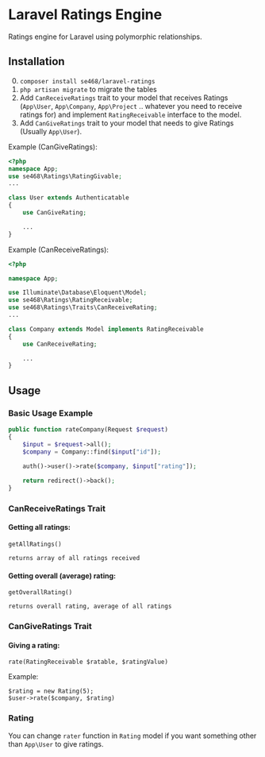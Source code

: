 # Laravel Ratings Engine
Ratings engine for Laravel using polymorphic relationships.

## Installation
0. `composer install se468/laravel-ratings`
0. `php artisan migrate` to migrate the tables
0. Add `CanReceiveRatings` trait to your model that receives Ratings (`App\User`, `App\Company`, `App\Project` .. whatever you need to receive ratings for) and implement `RatingReceivable` interface to the model.
0. Add `CanGiveRatings` trait to your model that needs to give Ratings (Usually `App\User`).

Example (CanGiveRatings):
```php
<?php
namespace App;
use se468\Ratings\RatingGivable;
...

class User extends Authenticatable
{
    use CanGiveRating;

    ...
}
```

Example (CanReceiveRatings): 
```php
<?php

namespace App;

use Illuminate\Database\Eloquent\Model;
use se468\Ratings\RatingReceivable;
use se468\Ratings\Traits\CanReceiveRating;
...

class Company extends Model implements RatingReceivable
{
    use CanReceiveRating;

    ...
}
```

## Usage

### Basic Usage Example
```php
public function rateCompany(Request $request)
{
    $input = $request->all();
    $company = Company::find($input["id"]);
    
    auth()->user()->rate($company, $input["rating"]);

    return redirect()->back();
}
```


### CanReceiveRatings Trait
#### Getting all ratings:
```
getAllRatings()

returns array of all ratings received
```

#### Getting overall (average) rating:
```
getOverallRating() 

returns overall rating, average of all ratings
```


### CanGiveRatings Trait
#### Giving a rating:
```
rate(RatingReceivable $ratable, $ratingValue)
```

Example:
```
$rating = new Rating(5);
$user->rate($company, $rating)
```

### Rating
You can change `rater` function in `Rating` model if you want something other than `App\User` to give ratings.
